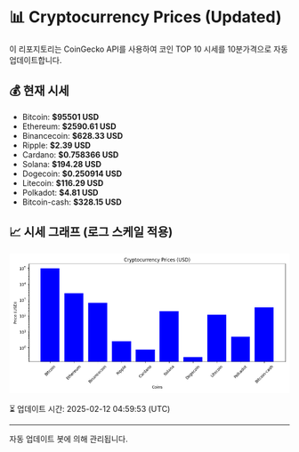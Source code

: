 
# 📊 Cryptocurrency Prices (Updated)

이 리포지토리는 CoinGecko API를 사용하여 코인 TOP 10 시세를 10분가격으로 자동 업데이트합니다.

## 💰 현재 시세
- Bitcoin: **$95501 USD**
- Ethereum: **$2590.61 USD**
- Binancecoin: **$628.33 USD**
- Ripple: **$2.39 USD**
- Cardano: **$0.758366 USD**
- Solana: **$194.28 USD**
- Dogecoin: **$0.250914 USD**
- Litecoin: **$116.29 USD**
- Polkadot: **$4.81 USD**
- Bitcoin-cash: **$328.15 USD**

## 📈 시세 그래프 (로그 스케일 적용)
![Crypto Prices](crypto_prices.png)

⏳ 업데이트 시간: 2025-02-12 04:59:53 (UTC)

---
자동 업데이트 봇에 의해 관리됩니다.
